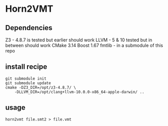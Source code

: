 # Horn2VMT

## Dependencies
Z3 - 4.8.7 is tested but earlier should work
LLVM - 5 & 10 tested but in between should work
CMake 3.14
Boost 1.67
fmtlib - in a submodule of this repo

## install recipe

    git submodule init
    git submodule update
    cmake -DZ3_DIR=/opt/z3-4.8.7/ \
        -DLLVM_DIR=/opt/clang+llvm-10.0.0-x86_64-apple-darwin/ ..

## usage

    horn2vmt file.smt2 > file.vmt
